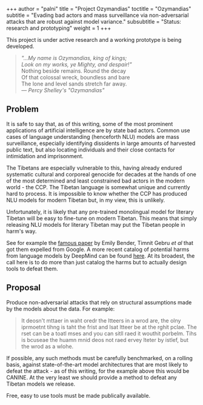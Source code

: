 +++
author = "palni"
title = "Project Ozymandias"
toctitle = "Ozymandias"
subtitle = "Evading bad actors and mass surveillance via non-adversarial attacks that are robust against model variance."
subsubtitle = "Status: research and prototyping"
weight = 1
+++

This project is under active research and a working prototype is being developed.

> *"...My name is Ozymandias, king of kings;*<br>
> *Look on my works, ye Mighty, and despair!"*<br>
> Nothing beside remains. Round the decay<br>
> Of that colossal wreck, boundless and bare<br>
> The lone and level sands stretch far away.<br>
> — <cite>Percy Shelley's "Ozymandias"</cite>

## Problem

It is safe to say that, as of this writing, some of the most prominent applications of artificial intelligence are by state bad actors. Common use cases of language understanding (henceforth NLU) models are mass surveillance, especially identifying dissidents in large amounts of harvested public text, but also locating individuals and their close contacts for intimidation and imprisonment.

The Tibetans are especially vulnerable to this, having already endured systematic cultural and corporeal genocide for decades at the hands of one of the most determined and least constrained bad actors in the modern world - the CCP. The Tibetan language is somewhat unique and currently hard to process. It is impossible to know whether the CCP has produced NLU models for modern Tibetan but, in my view, this is unlikely.

Unfortunately, it is likely that any pre-trained monolingual model for literary Tibetan will be easy to fine-tune on modern Tibetan. This means that simply releasing NLU models for literary Tibetan may put the Tibetan people in harm's way.

See for example the [famous paper](https://dl.acm.org/doi/10.1145/3442188.3445922) by Emily Bender, Timnit Gebru *et al* that got them expelled from Google. A more recent catalog of potential harms from language models by DeepMind can be found [here](https://arxiv.org/abs/2112.04359). At its broadest, the call here is to do more than just catalog the harms but to actually design tools to defeat them.

## Proposal

Produce non-adversarial attacks that rely on structural assumptions made by the models about the data. For example:

> It deosn't mttaer in waht oredr the ltteers in a wrod are, the olny iprmoetnt tihng is taht the frist and lsat ltteer be at the rghit pclae. The rset can be a toatl mses and you can sitll raed it wouthit porbelm. Tihs is bcuseae the huamn mnid deos not raed ervey lteter by istlef, but the wrod as a wlohe.

If possible, any such methods must be carefully benchmarked, on a rolling basis, against state-of-the-art model architectures that are most likely to defeat the attack - as of this writing, for the example above this would be CANINE. At the very least we should provide a method to defeat any Tibetan models we release.

Free, easy to use tools must be made publically available.
